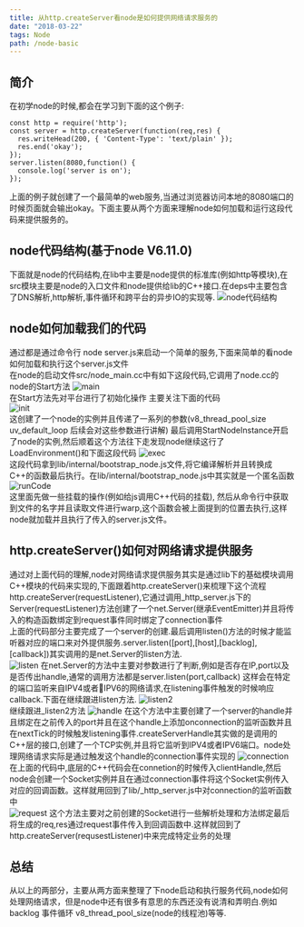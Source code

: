 ```yaml
---
title: 从http.createServer看node是如何提供网络请求服务的
date: "2018-03-22"
tags: Node
path: /node-basic
---
```

## 简介  
  在初学node的时候,都会在学习到下面的这个例子:  

    const http = require('http');
    const server = http.createServer(function(req,res) {
      res.writeHead(200, { 'Content-Type': 'text/plain' });
      res.end('okay');
    });
    server.listen(8080,function() {
      console.log('server is on');
    });  

上面的例子就创建了一个最简单的web服务,当通过浏览器访问本地的8080端口的时候页面就会输出okay。下面主要从两个方面来理解node如何加载和运行这段代码来提供服务的。

## node代码结构(基于node V6.11.0)  
下面就是node的代码结构,在lib中主要是node提供的标准库(例如http等模块),在src模块主要是node的入口文件和node提供给lib的C++接口.在deps中主要包含了DNS解析,http解析,事件循环和跨平台的异步IO的实现等.
![node代码结构](./nodeStatic/nodeBasic/nodeSrc.png)  

## node如何加载我们的代码  
通过都是通过命令行 node server.js来启动一个简单的服务,下面来简单的看node如何加载和执行这个server.js文件  
在node的启动文件src/node_main.cc中有如下这段代码,它调用了node.cc的node的Start方法
![main](./nodeStatic/nodeBasic/nodeMain.png)  
在Start方法先对平台进行了初始化操作 主要关注下面的代码  
![init](./nodeStatic/nodeBasic/init.png)  
这创建了一个node的实例并且传递了一系列的参数(v8_thread_pool_size uv_default_loop 后续会对这些参数进行讲解) 最后调用StartNodeInstance开启了node的实例,然后顺着这个方法往下走发现node继续这行了LoadEnvironment()和下面这段代码 
![exec](./nodeStatic/nodeBasic/execNode.png)  
这段代码拿到lib/internal/bootstrap_node.js文件,将它编译解析并且转换成C++的函数最后执行。在lib/internal/bootstrap_node.js中其实就是一个匿名函数  
![runCode](./nodeStatic/nodeBasic/runOurJs.png)  
这里面先做一些挂载的操作(例如给js调用C++代码的挂载), 然后从命令行中获取到文件的名字并且读取文件进行warp,这个函数会被上面提到的位置去执行,这样node就加载并且执行了传入的server.js文件。

## http.createServer()如何对网络请求提供服务  
通过对上面代码的理解,node对网络请求提供服务其实是通过lib下的基础模块调用C++模块的代码来实现的,下面跟着http.createServer()来梳理下这个流程
http.createServer(requestListener),它通过调用_http_server.js下的Server(requestListener)方法创建了一个net.Server(继承EventEmitter)并且将传入的构造函数绑定到request事件同时绑定了connection事件  
上面的代码部分主要完成了一个server的创建.最后调用listen()方法的时候才能监听器对应的端口来对外提供服务.server.listen([port],[host],[backlog],[callback])其实调用的是net.Server的listen方法.  
![listen](./nodeStatic/nodeBasic/listen.png) 
在net.Server的方法中主要对参数进行了判断,例如是否存在IP,port以及是否传出handle,通常的调用方法都是server.listen(port,callback) 这样会在特定的端口监听来自IPV4或者IPV6的网络请求,在listening事件触发的时候响应callback.下面在继续跟进listen方法.
![listen2](./nodeStatic/nodeBasic/listen2.png)  
继续跟进_listen2方法
![handle](./nodeStatic/nodeBasic/handle.png)
在这个方法中主要创建了一个server的handle并且绑定在之前传入的port并且在这个handle上添加onconnection的监听函数并且在nextTick的时候触发listening事件.createServerHandle其实做的是调用的C++层的接口,创建了一个TCP实例,并且将它监听到IPV4或者IPV6端口。node处理网络请求实际是通过触发这个handle的connection事件实现的
![connection](./nodeStatic/nodeBasic/connection.png) 
在上面的代码中,底层的C++代码会在connetion的时候传入clientHandle,然后node会创建一个Socket实例并且在通过connection事件将这个Socket实例传入对应的回调函数。这样就用回到了lib/_http_server.js中对connection的监听函数中  
![request](./nodeStatic/nodeBasic/request.png) 
这个方法主要对之前创建的Socket进行一些解析处理和方法绑定最后将生成的req,res通过request事件传入到回调函数中.这样就回到了http.createServer(requsestListener)中来完成特定业务的处理  

## 总结
  从以上的两部分，主要从两方面来整理了下node启动和执行服务代码,node如何处理网络请求，但是node中还有很多有意思的东西还没有说清和弄明白.例如backlog 事件循环 v8_thread_pool_size(node的线程池)等等.

